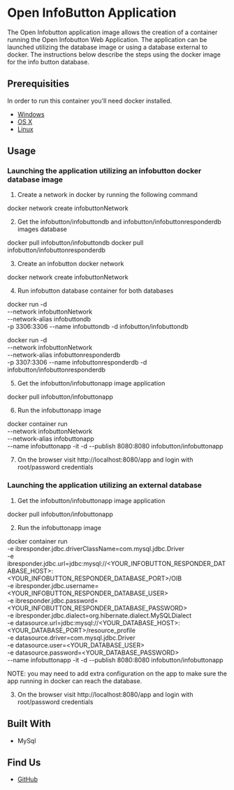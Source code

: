 # Open InfoButton Application

The Open Infobutton application image allows the creation of a container running the Open Infobutton Web Application.
The application can be launched utilizing the database image or using a database external to docker. The instructions below
describe the steps using the docker image for the info button database.  

## Prerequisities

In order to run this container you'll need docker installed.

* [Windows](https://docs.docker.com/windows/started)
* [OS X](https://docs.docker.com/mac/started/)
* [Linux](https://docs.docker.com/linux/started/)

## Usage

### Launching the application utilizing an infobutton docker database image
1. Create a network in docker by running the following command 
   
docker network create infobuttonNetwork
   
2. Get the infobutton/infobuttondb and infobutton/infobuttonresponderdb images database

docker pull infobutton/infobuttondb
docker pull infobutton/infobuttonresponderdb

3. Create an infobutton docker network

docker network create infobuttonNetwork

4. Run infobutton database container for both databases 

docker run -d \
--network infobuttonNetwork \
--network-alias infobuttondb \
-p 3306:3306 --name infobuttondb -d infobutton/infobuttondb


docker run -d \
--network infobuttonNetwork \
--network-alias infobuttonresponderdb \
-p 3307:3306 --name infobuttonresponderdb -d infobutton/infobuttonresponderdb


5. Get the infobutton/infobuttonapp image application

docker pull infobutton/infobuttonapp

6. Run the infobuttonapp image

docker container run \
--network infobuttonNetwork \
--network-alias infobuttonapp \
--name infobuttonapp -it -d --publish 8080:8080 infobutton/infobuttonapp

7. On the browser visit http://localhost:8080/app and login with root/password credentials

### Launching the application utilizing an external database 

1. Get the infobutton/infobuttonapp image application

docker pull infobutton/infobuttonapp

2. Run the infobuttonapp image

docker container run \
-e ibresponder.jdbc.driverClassName=com.mysql.jdbc.Driver \
-e ibresponder.jdbc.url=jdbc:mysql://<YOUR_INFOBUTTON_RESPONDER_DATABASE_HOST>:<YOUR_INFOBUTTON_RESPONDER_DATABASE_PORT>/OIB \
-e ibresponder.jdbc.username=<YOUR_INFOBUTTON_RESPONDER_DATABASE_USER> \
-e ibresponder.jdbc.password=<YOUR_INFOBUTTON_RESPONDER_DATABASE_PASSWORD> \
-e ibresponder.jdbc.dialect=org.hibernate.dialect.MySQLDialect \
-e datasource.url=jdbc:mysql://<YOUR_DATABASE_HOST>:<YOUR_DATABASE_PORT>/resource_profile \
-e datasource.driver=com.mysql.jdbc.Driver \
-e datasource.user=<YOUR_DATABASE_USER> \
-e datasource.password=<YOUR_DATABASE_PASSWORD> \
--name infobuttonapp -it -d --publish 8080:8080 infobutton/infobuttonapp

NOTE: you may need to add extra configuration on the app to make sure the app running in docker can 
reach the database. 

3. On the browser visit http://localhost:8080/app and login with root/password credentials



## Built With

* MySql

## Find Us

* [GitHub](https://github.com/logicahealth/InfoButtons)
